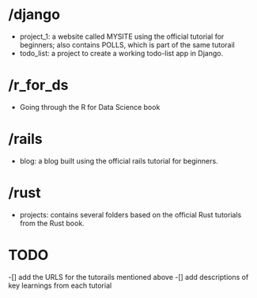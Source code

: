 # /django
- project_1: a website called MYSITE using the official tutorial for beginners; also contains POLLS, which is part of the same tutorail 
- todo_list: a project to create a working todo-list app in Django.

# /r_for_ds
- Going through the R for Data Science book

# /rails
- blog:  a blog built using the official rails tutorial for beginners.


# /rust
- projects: contains several folders based on the official Rust tutorials from the Rust book.



# TODO
-[] add the URLS for the tutorails mentioned above
-[] add descriptions of key learnings from each tutorial
